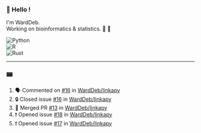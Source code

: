 ### :robot: Hello !

I'm WardDeb.  
Working on bioinformatics & statistics. 🧬 🧪  

![Python](https://img.shields.io/badge/python-3670A0?style=for-the-badge&logo=python&logoColor=ffdd54)  
![R](https://img.shields.io/badge/r-%23276DC3.svg?style=for-the-badge&logo=r&logoColor=white)  
![Rust](https://img.shields.io/badge/rust-%23000000.svg?style=for-the-badge&logo=rust&logoColor=white)  

---

### :pager:

<!--START_SECTION:activity-->
1. 🗣 Commented on [#16](https://github.com/WardDeb/linkapy/issues/16#issuecomment-3211236912) in [WardDeb/linkapy](https://github.com/WardDeb/linkapy)
2. 🔒 Closed issue [#16](https://github.com/WardDeb/linkapy/issues/16) in [WardDeb/linkapy](https://github.com/WardDeb/linkapy)
3. 🎉 Merged PR [#13](https://github.com/WardDeb/linkapy/pull/13) in [WardDeb/linkapy](https://github.com/WardDeb/linkapy)
4. ❗ Opened issue [#18](https://github.com/WardDeb/linkapy/issues/18) in [WardDeb/linkapy](https://github.com/WardDeb/linkapy)
5. ❗ Opened issue [#17](https://github.com/WardDeb/linkapy/issues/17) in [WardDeb/linkapy](https://github.com/WardDeb/linkapy)
<!--END_SECTION:activity-->

